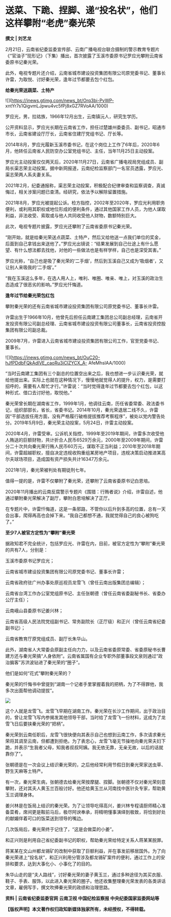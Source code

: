 # 送菜、下跪、捏脚、递“投名状”，他们这样攀附“老虎”秦光荣

**撰文 | 刘艺龙**

2月21日，云南省纪委监委宣传部、云南广播电视台联合摄制的警示教育专题片《“官油子”现形记》（下集）播出，首次披露了玉溪市委原书记罗应光攀附云南省委原书记秦光荣。

此外，电视专题片还介绍，云南省城市建设投资集团有限公司原党委书记、董事长许雷，为取悦、讨好秦光荣，逢年过节都要去包个红包。

**给秦光荣送蔬菜、土特产**

![](https://inews.gtimg.com/news_bt/Orq3bi-PvWP-
xntYr7s1QigvmLJpwu4vc5fPj8xGZ7RVoAA/1000)

罗应光，男，拉祜族，1966年12月出生，云南镇沅人，研究生学历。

公开资料显示，罗应光长期在云南省工作，担任过楚雄州委委员、副书记，昭通市市长，云南省建设厅厅长，云南省住建厅党组书记、厅长等。

2014年8月，罗应光履新玉溪市委书记，在这个岗位上工作了6年后，2020年6月，他转任云南省人民防空办公室党组书记、主任，当年11月25日主动投案。

罗应光主动投案仅仅两天后，2020年11月27日，云南省广播电视局党组成员、副局长渠志荣主动投案。据中新网报道，云南纪检监察部门一名官员透露，罗应光、渠志荣两人系夫妻关系。

2021年2月，纪委通报称，渠志荣主动投案，积极配合纪律审查和监察调查，真诚悔过，相关涉案问题已查清。经研究，依法予以解除留置措施。

2021年8月，罗应光被提起公诉。检方指控，2002年至2020年，罗应光利用职务便利，或利用其职权或地位形成的便利条件，通过其他国家工作人员，为他人谋取利益，非法收受、索取或与他人共同收受他人财物，数额特别巨大。

此次，电视专题片披露，罗应光还攀附了云南省委原书记秦光荣。

“刚开始，就是给秦光荣送点蔬菜、土特产，然后又给他送一点我们单位的奖金，后面到自己拿钱出来送他了。”罗应光出镜说：“结果发展到自己仕途上有什么愿望、有什么想法都去找他，对他的一些做法也是有样学样，自己也是深受其害。”

罗应光称，“自己也是吸了秦光荣的‘二手烟’，然后到玉溪自己又成为‘吸烟者’，又让别人来吸我的‘二手烟’。”

“我在玉溪这么多年，在选人用人上，唯利、唯圈、唯亲、唯上，对玉溪的政治生态造成了很恶劣的影响。”罗应光忏悔道。

**逢年过节给秦光荣包红包**

攀附秦光荣的还有云南省城市建设投资集团有限公司原党委书记、董事长许雷。

许雷出生于1966年10月，他曾先后担任云南建工集团总公司副总经理，云南省开发投资有限公司副总经理、云南省城市建设投资有限公司董事长，云南省投资控股集团有限公司副总裁。

2009年7月，许雷进入云南省城市建设投资集团有限公司工作，官至党委书记、董事长。

![](https://inews.gtimg.com/news_bt/OuC20-hJfPDdbFQkAdlVE_caoRu3iClZYCX_A-
AfeMhsIAA/1000)

“当时云南建工集团有三个副总的位置空出来之后，我也想进一步认识秦光荣，就给他提出来。实际上也就在这种情况下，慢慢地就觉得人的提升，权力，是需要打招呼的，需要有人帮忙才行。”许雷说：“当时觉得逢年过节都要去包个红包，以这种形式、借口去讨好他，取悦他。”

秦光荣曾长期在湖南省工作，1999年1月，他调往云南，历任省委常委、政法委书记，组织部部长，省长，省委书记。2014年10月，秦光荣退居二线不久，许雷因“干部选拔任用方面，没有严格履行破格提拔推荐考察程序”，被处以党内警告处分。2019年5月9日，秦光荣主动投案，5月24日，许雷主动投案。

2020年4月，许雷受审。公诉机关指控，1999年至2019年期间，许雷多次收受他人贿送的巨额财物，共计折合人民币6529万余元，2000年至2009年期间，许雷分二十次共向秦光荣行贿人民币60万元，谋取不正当利益；2010年至2018年期间，许雷超越职权，擅自决定违规收购重组某房地产项目，违规决策启动推进某高尔夫球场项目，造成国有资产损失共计16347万余元。

2021年1月，秦光荣被判处有期徒刑七年。

值得一提的是，许雷不仅攀附了秦光荣，还攀附了云南省委原书记白恩培。

2020年11月播出的云南反腐警示专题片《围猎：行贿者说》介绍，许雷自述，他通过攀附秦光荣解决了副厅，攀附白恩培解决了正厅。

在专题片中，许雷忏悔道，这是一条邪路，不管你以后升到多高的位置，总有一天会出事，爬得再高也会掉下来。“我自己都想不通，我就觉得自己的良心被狗吃了。”

**至少7人被官方定性为“攀附”秦光荣**

据政知君不完全统计，包括罗应光、许雷在内，目前，被官方定性为“攀附”秦光荣的共有7人，分别是：

玉溪市委原书记罗应光；

云南省城市建设投资集团有限公司原党委书记、董事长许雷；

云南省政府驻广州办事处原巡视员龙雪飞（曾任云南出版集团总编辑）；

云南省台湾工作办公室党组原书记、主任张朝德（曾任云南省委副秘书长、省委办公厅主任）；

云南峨山县委原书记姜兴林；

云南省高级人民法院党组副书记、常务副院长（正厅级）和正兴（曾任云南省纪委副书记）；

云南省教育厅原党组成员、副厅长朱华山。

此外，湖南省人大常委会原副主任向力力，以及云南省委原常委、省委原秘书长曹建方还与秦光荣搞“人身依附”。云南省属国有企业专职外部董事段文泉则通过“政治掮客”苏洪波钻进了秦光荣的“圈子”。

他们是如何“花式”攀附秦光荣的？

秦光荣的忏悔书中曾提到“湖南一个记者手里掌握着我的把柄，为了不得罪他，我多次出面帮他调动提拔”。

![](https://inews.gtimg.com/news_bt/O_1BsnBToD5MAa8jMj_Jk58eOB6n3C2J4vG9CbX68PCzQAA/1000)

这个人就是龙雪飞。龙雪飞早期在湖南工作。秦光荣在长沙工作期间，出于政治目的，曾让龙雪飞写内参揭发其他领导干部，当时给了龙雪飞一份材料，这成为了龙雪飞日后要挟秦光荣的“把柄”。

秦光荣到云南任职后，龙雪飞很快便向其表示自己也想到云南工作，多次请求秦光荣将其调至云南，但都遭到拒绝。为了表忠心，龙雪飞毫无节操地向秦光荣夫妇下跪，并表示“生我者父母，知我者叔叔阿姨。我无依无靠，无亲无故，以后的话就靠你了”。

张朝德是在一次会议上结识秦光荣的，之后他经常利用节假日到秦光荣家送虫草、野生天麻等土特产。

有一次，秦光荣生病，张朝德去给秦光荣按摩腿、捏脚。张朝德不仅对秦光荣刻意攀附，还对其夫人黄玉兰百般讨好。他还给黄玉兰从河南找中医针灸专家，帮助黄玉兰调理身体。

姜兴林是在饭局上结识的秦光荣。为了让领导吃得高兴，姜兴林专程请厨师精心准备菜肴，席间更是鞍前马后，极尽阿谀奉承，将精明懂事演绎到极致，将恰到好处的献媚伴着可口的饭菜送到领导的嘴边。

几次饭局后，秦光荣终于记住了，“这是会做菜的小姜”。

和正兴则是利用自己省纪委副书记的职权，帮助秦光荣给特定关系人蒋某某脱罪。

蒋某某在文山州都龙锡矿的改制中获取了巨额利益，并在事发前移居国外。为了向秦光荣递上“投名状”，和正兴利用分管涉及都龙锡矿案件的便利，通过工作上的安排和要求，达到大事化小、小事化了的目的。

朱华山走的是“夫人路线”，讨好秦光荣的妻子黄玉兰，通过多种途径为其买衣服、鞋子、手表、服饰，以此进入秦光荣的圈子。他还收集整理秦光荣发表的各类讲话文章，雇佣写手，撰文吹捧秦光荣的政绩和治理思路。

**资料 | 云南省纪委监委官网 云南卫视 中国纪检监察报 中央纪委国家监委网站等**

**【版权声明】本文著作权归政知新媒体独家所有，未经授权，不得转载。**

